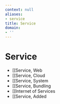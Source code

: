 ```yaml
---
context: null
aliases:
- service
title: Service
domain:
- ''
---
```


# Service

- [[Service, Web
- [[Service, Cloud
- [[Service, System
- [[Service, Bundling
- [[Internet of Services
- [[Service, Added
